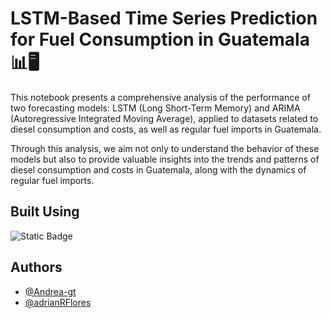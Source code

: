 # LSTM-Based Time Series Prediction for Fuel Consumption in Guatemala 📊🖥️
This notebook presents a comprehensive analysis of the performance of two forecasting models: LSTM (Long Short-Term Memory) and ARIMA (Autoregressive Integrated Moving Average), applied to datasets related to diesel consumption and costs, as well as regular fuel imports in Guatemala.

Through this analysis, we aim not only to understand the behavior of these models but also to provide valuable insights into the trends and patterns of diesel consumption and costs in Guatemala, along with the dynamics of regular fuel imports.

## Built Using 
![Static Badge](https://img.shields.io/badge/%20-brightgreen?style=flat&logo=jupyter&logoColor=violet&label=Jupyter&color=violet)

## Authors
- [@Andrea-gt](https://github.com/Andrea-gt)
- [@adrianRFlores](https://github.com/adrianRFlores)
